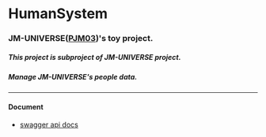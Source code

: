 # HumanSystem
### JM-UNIVERSE([PJM03](https://github.com/PJM03 ))'s toy project.

##### This project is subproject of JM-UNIVERSE project.
##### Manage JM-UNIVERSE's people data.

---
#### Document
- [swagger api docs](https://jm-universe.github.io/HumanSystem-swagger.html)